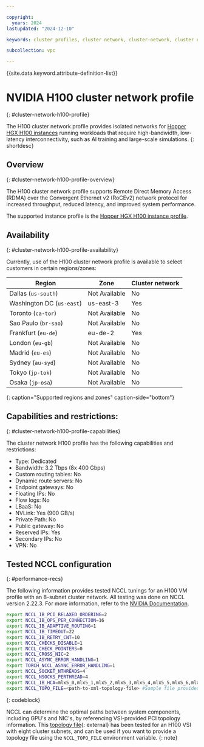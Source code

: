 ```yaml
---

copyright:
  years: 2024
lastupdated: "2024-12-10"

keywords: cluster profiles, cluster network, cluster-network, cluster network profile, cluster network profiles, gpu, nvidia, h100, rdma, roce, accelerated, rocev2, accelerated network

subcollection: vpc

---
```


{{site.data.keyword.attribute-definition-list}}

# NVIDIA H100 cluster network profile
{: #cluster-network-h100-profile}

The H100 cluster network profile provides isolated networks for [Hopper HGX H100 instances](/docs/vpc?topic=vpc-accelerated-profile-family#hopper-hgx-profiles) running workloads that require high-bandwidth, low-latency interconnectivity, such as AI training and large-scale simulations.
{: shortdesc}

## Overview
{: #cluster-network-h100-profile-overview}

The H100 cluster network profile supports Remote Direct Memory Access (RDMA) over the Convergent Ethernet v2 (RoCEv2) network protocol for increased throughput, reduced latency, and improved system performance.

The supported instance profile is the [Hopper HGX H100 instance profile](/docs/vpc?topic=vpc-accelerated-profile-family#hopper-hgx-profiles).

## Availability
{: #cluster-network-h100-profile-availability}

Currently, use of the H100 cluster network profile is available to select customers in certain regions/zones: 

| Region                    | Zone          | Cluster network |
| ------------------------  | ------------- | --------------- |
| Dallas (`us-south`)       | Not Available | No              |
| Washington DC (`us-east`) | us-east-3     | Yes             |
| Toronto (`ca-tor`)        | Not Available | No              |
| Sao Paulo (`br-sao`)      | Not Available | No              |
| Frankfurt (`eu-de`)       | eu-de-2       | Yes             |
| London (`eu-gb`)          | Not Available | No              |
| Madrid (`eu-es`)          | Not Available | No              |
| Sydney (`au-syd`)         | Not Available | No              |
| Tokyo (`jp-tok`)          | Not Available | No              |
| Osaka (`jp-osa`)          | Not Available | No              |
{: caption="Supported regions and zones" caption-side="bottom"}

## Capabilities and restrictions:
{: #cluster-network-h100-profile-capabilities}

The cluster network H100 profile has the following capabilities and restrictions:

- Type: Dedicated
- Bandwidth: 3.2 Tbps (8x 400 Gbps)
- Custom routing tables: No
- Dynamic route servers: No
- Endpoint gateways: No
- Floating IPs: No
- Flow logs: No
- LBaaS: No
- NVLink: Yes (900 GB/s)
- Private Path: No
- Public gateway: No
- Reserved IPs: Yes
- Secondary IPs: No
- VPN: No

## Tested NCCL configuration
{: #performance-recs}

The following information provides tested NCCL tunings for an H100 VM profile with an 8-subnet cluster network. All testing was done on NCCL version 2.22.3. For more information, refer to the [NVIDIA Documentation](https://docs.nvidia.com/deeplearning/nccl/user-guide/docs/overview.html).

```sh
export NCCL_IB_PCI_RELAXED_ORDERING=2
export NCCL_IB_QPS_PER_CONNECTION=16
export NCCL_IB_ADAPTIVE_ROUTING=1
export NCCL_IB_TIMEOUT=22
export NCCL_IB_RETRY_CNT=10
export NCCL_CHECKS_DISABLE=1
export NCCL_CHECK_POINTERS=0
export NCCL_CROSS_NIC=2
export NCCL_ASYNC_ERROR_HANDLING=1
export TORCH_NCCL_ASYNC_ERROR_HANDLING=1
export NCCL_SOCKET_NTHREADS=4
export NCCL_NSOCKS_PERTHREAD=4
export NCCL_IB_HCA=mlx5_0,mlx5_1,mlx5_2,mlx5_3,mlx5_4,mlx5_5,mlx5_6,mlx5_7 # valid for an 8-subnet cluster network
export NCCL_TOPO_FILE=<path-to-xml-topology-file> #Sample file provided below, valid for gx3d-160x1792x8h100 profile VSI, with an 8-subnet cluster network
```
{: codeblock}

NCCL can determine the optimal paths between system components, including GPU's and NIC's, by referencing VSI-provided PCI topology information. This [topology file](https://cloud.ibm.com/media/docs/downloads/vpc/topo.xml){: external} has been tested for an H100 VSI with eight cluster subnets, and can be used if you want to provide a topology file using the `NCCL_TOPO_FILE` environment variable.
{: note}
